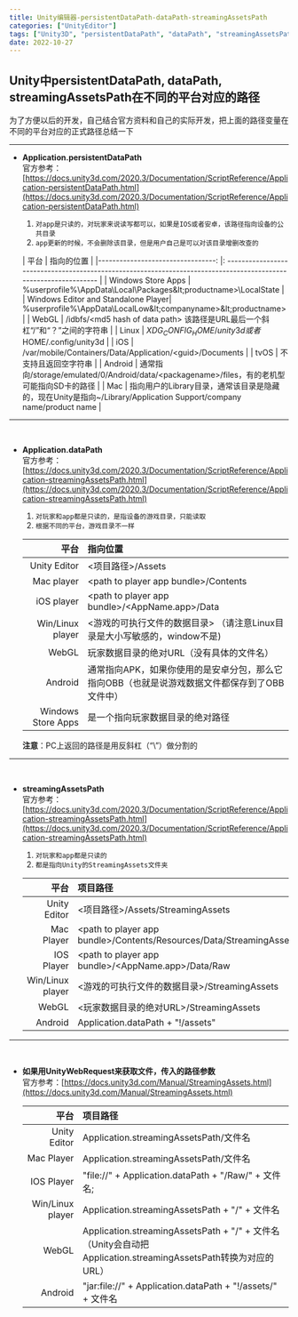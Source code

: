 ```yaml
---
title: Unity编辑器-persistentDataPath-dataPath-streamingAssetsPath
categories: ["UnityEditor"]
tags: ["Unity3D", "persistentDataPath", "dataPath", "streamingAssetsPath"]
date: 2022-10-27
---
```


## Unity中persistentDataPath, dataPath, streamingAssetsPath在不同的平台对应的路径

为了方便以后的开发，自己结合官方资料和自己的实际开发，把上面的路径变量在不同的平台对应的正式路径总结一下

***

- **Application.persistentDataPath**   
    官方参考：[https://docs.unity3d.com/2020.3/Documentation/ScriptReference/Application-persistentDataPath.html](https://docs.unity3d.com/2020.3/Documentation/ScriptReference/Application-persistentDataPath.html)
    1. `对app是只读的，对玩家来说读写都可以，如果是IOS或者安卓，该路径指向设备的公共目录`
    2. `app更新的时候，不会删除该目录，但是用户自己是可以对该目录增删改查的`

    |                平台                 | 指向的位置                                                                                                        |
    |---------------------------------: |: ---------------------------------------------------------------------------------------------------------------- |
    |         Windows Store Apps          | %userprofile%\AppData\Local\Packages\&lt;productname&gt;\LocalState                                        |
    | Windows Editor and Standalone Player| %userprofile%\AppData\LocalLow\&lt;companyname&gt;\&lt;productname&gt;                                                        |
    |                WebGL                | /idbfs/&lt;md5 hash of data path&gt; 该路径是URL最后一个斜杠“/”和“？”之间的字符串                                       |
    |                Linux                | $XDG_CONFIG_HOME/unity3d 或者$HOME/.config/unity3d                                                                |
    |                 iOS                 | /var/mobile/Containers/Data/Application/&lt;guid&gt;/Documents                                                          |
    |                tvOS                 | 不支持且返回空字符串                                                                                              |
    |               Android               | 通常指向/storage/emulated/0/Android/data/&lt;packagename&gt;/files，有的老机型可能指向SD卡的路径                        |
    |                 Mac                 | 指向用户的Library目录，通常该目录是隐藏的，现在Unity是指向~/Library/Application Support/company name/product name |

***  
<br>   

- **Application.dataPath**   
    官方参考：[https://docs.unity3d.com/2020.3/Documentation/ScriptReference/Application-streamingAssetsPath.html](https://docs.unity3d.com/2020.3/Documentation/ScriptReference/Application-streamingAssetsPath.html)   
    1. `对玩家和app都是只读的，是指设备的游戏目录，只能读取`   
    2. `根据不同的平台，游戏目录不一样`   


    |平台|指向位置|
    |---:|:---|
    |Unity Editor|&lt;项目路径&gt;/Assets|
    |Mac player| &lt;path to player app bundle&gt;/Contents|
    |iOS player| &lt;path to player app bundle&gt;/&lt;AppName.app&gt;/Data|
    |Win/Linux player|  &lt;游戏的可执行文件的数据目录&gt; （请注意Linux目录是大小写敏感的，window不是)|
    |WebGL| 玩家数据目录的绝对URL（没有具体的文件名）|
    |Android| 通常指向APK，如果你使用的是安卓分包，那么它指向OBB（也就是说游戏数据文件都保存到了OBB文件中）|
    |Windows Store Apps| 是一个指向玩家数据目录的绝对路径|   

    **注意**：PC上返回的路径是用反斜杠（“\”）做分割的

***
<br>   


- **streamingAssetsPath**   
    官方参考： [https://docs.unity3d.com/2020.3/Documentation/ScriptReference/Application-streamingAssetsPath.html](https://docs.unity3d.com/2020.3/Documentation/ScriptReference/Application-streamingAssetsPath.html)   
    1. `对玩家和app都是只读的`
    2. `都是指向Unity的StreamingAssets文件夹`

    |平台|项目路径|
    |---:|:---|
    |Unity Editor|&lt;项目路径&gt;/Assets/StreamingAssets|
    |Mac Player|&lt;path to player app bundle&gt;/Contents/Resources/Data/StreamingAssets|
    |IOS Player|&lt;path to player app bundle&gt;/&lt;AppName.app&gt;/Data/Raw|
    |Win/Linux player|&lt;游戏的可执行文件的数据目录&gt;/StreamingAssets|
    |WebGL|&lt;玩家数据目录的绝对URL&gt;/StreamingAssets|
    |Android|Application.dataPath + "!/assets"|

***   
<br>   

- **如果用UnityWebRequest来获取文件，传入的路径参数**   
    官方参考：[https://docs.unity3d.com/Manual/StreamingAssets.html](https://docs.unity3d.com/Manual/StreamingAssets.html)   

    |平台|项目路径|
    |---:|:---|
    |Unity Editor|Application.streamingAssetsPath/文件名|
    |Mac Player|Application.streamingAssetsPath/文件名|
    |IOS Player|"file://" + Application.dataPath + "/Raw/" + 文件名;|
    |Win/Linux player|Application.streamingAssetsPath + "/" + 文件名|
    |WebGL|Application.streamingAssetsPath + "/" + 文件名（Unity会自动把Application.streamingAssetsPath转换为对应的URL）|
    |Android|"jar:file://" + Application.dataPath + "!/assets/" + 文件名|
